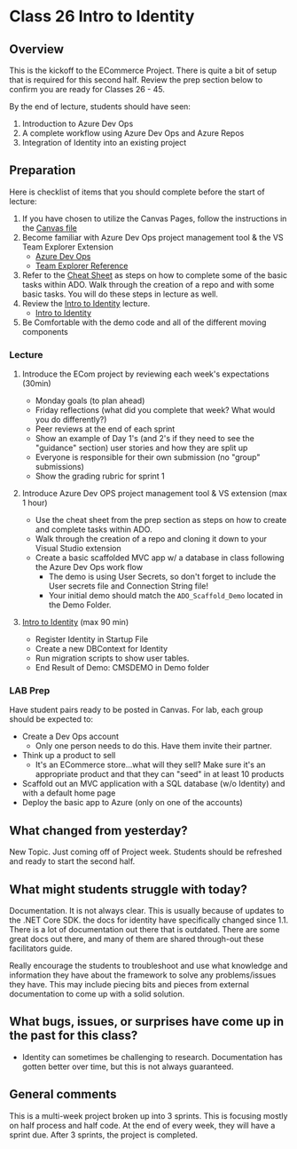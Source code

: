 # Class 26 Intro to Identity

## Overview
This is the kickoff to the ECommerce Project. There is quite a bit of setup that is
required for this second half. Review the prep section below to confirm you are ready
for Classes 26 - 45.
 
By the end of lecture, students should have seen:
1. Introduction to Azure Dev Ops
1. A complete workflow using Azure Dev Ops and Azure Repos
1. Integration of Identity into an existing project

## Preparation
Here is checklist of items that you should complete before the start of lecture: 
1. If you have chosen to utilize the Canvas Pages, follow the instructions in the [Canvas file](./Canvas.md)
1. Become familiar with Azure Dev Ops project management tool & the VS Team Explorer Extension
    - [Azure Dev Ops](https://dev.azure.com/)
    - [Team Explorer Reference](https://docs.microsoft.com/en-us/azure/devops/user-guide/work-team-explorer?view=azure-devops)
1. Refer to the [Cheat Sheet](/../ECom_Project/VSTS_CheatSheet.md) as steps on how to complete some of the basic 
    tasks within ADO. Walk through the creation of a repo and with some basic tasks. You will do these steps in lecture as well. 
1. Review the [Intro to Identity](./Identity.md) lecture.
   - [Intro to Identity](https://docs.microsoft.com/en-us/aspnet/core/security/authentication/identity?view=aspnetcore-2.2&tabs=visual-studio)
1. Be Comfortable with the demo code and all of the different moving components 

### Lecture
1. Introduce the ECom project by reviewing each week's expectations (30min)
   - Monday goals (to plan ahead)
   - Friday reflections (what did you complete that week? What would you do differently?)
   - Peer reviews at the end of each sprint
   - Show an example of Day 1's (and 2's if they need to see the "guidance" section) user stories and how they are split up
   - Everyone is responsible for their own submission (no "group" submissions)
   - Show the grading rubric for sprint 1

1. Introduce Azure Dev OPS project management tool & VS extension  (max 1 hour)
   - Use the cheat sheet from the prep section as steps on how to create and complete tasks within ADO.
   - Walk through the creation of a repo and cloning it down to your Visual Studio extension 
   - Create a basic scaffolded MVC app w/ a database in class following the Azure Dev Ops work flow
        - The demo is using User Secrets, so don't forget to include the User secrets file and Connection String file! 
        - Your initial demo should match the `ADO_Scaffold_Demo` located in the Demo Folder. 

1. [Intro to Identity](./Identity.md) (max 90 min)
   - Register Identity in Startup File
   - Create a new DBContext for Identity
   - Run migration scripts to show user tables. 
   - End Result of Demo: CMSDEMO in Demo folder

### LAB Prep
Have student pairs ready to be posted in Canvas. For lab, each group should be expected to:
- Create a Dev Ops account
  - Only one person needs to do this. Have them invite their partner.
- Think up a product to sell
  - It's an ECommerce store...what will they sell? Make sure it's an appropriate product and that they
  can "seed" in at least 10 products
- Scaffold out an MVC application with a SQL database (w/o Identity) and with a default home page
- Deploy the basic app to Azure (only on one of the accounts)

## What changed from yesterday? 
New Topic. Just coming off of Project week. Students should be refreshed and ready to start the second half.

## What might students struggle with today? 
Documentation. It is not always clear. This is usually because of updates to the .NET Core SDK. the docs for identity have specifically changed since 1.1. There is a lot of documentation out there that 
is outdated. There are some great docs out there, and many of them are shared through-out these facilitators guide.

Really encourage the students to troubleshoot and use what knowledge and information they have about the framework to solve any problems/issues they have. This
may include piecing bits and pieces from external documentation to come up with a solid solution. 

## What bugs, issues, or surprises have come up in the past for this class?
- Identity can sometimes be challenging to research. Documentation has gotten better over time, but this is not always
guaranteed. 

## General comments
This is a multi-week project broken up into 3 sprints. This is focusing mostly on half process and half code. At the end of every week, they will have a sprint due. After 3 sprints, the project is completed. 
